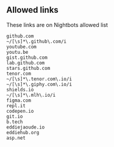 ## Allowed links

These links are on Nightbots allowed list

```
github.com
~/[\s]*\.github\.com/i
youtube.com
youtu.be
gist.github.com
lab.github.com
stars.github.com
tenor.com
~/[\s]*\.tenor.com\.io/i
~/[\s]*\.giphy.com\.io/i
shields.io
~/[\s]*\.mlh\.io/i
figma.com
repl.it
codepen.io
git.io
b.tech
eddiejaoude.io
eddiehub.org
asp.net
```
